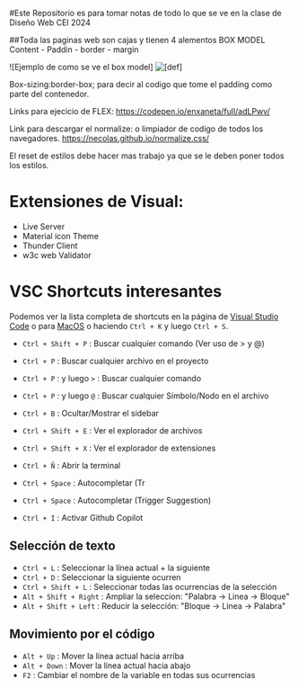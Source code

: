 #Este Repositorio es para tomar notas de todo lo que se ve en la clase de Diseño Web CEI 2024

##Toda las paginas web son cajas y tienen 4 alementos BOX MODEL
Content - Paddin - border - margin

![Ejemplo de como se ve el box model]
![[def]][imagen de boxmodel]

[imagen de boxmodel]: /clases/img-box-model.jpg

Box-sizing:border-box; para decir al codigo que tome el padding como parte del contenedor.

Links para ejecicio de FLEX:
https://codepen.io/enxaneta/full/adLPwv/

Link para descargar el normalize: o limpiador de codigo de todos los navegadores.
https://necolas.github.io/normalize.css/

El reset de estilos debe hacer mas trabajo ya que se le deben poner todos los estilos.




# Extensiones de Visual:
- Live Server
- Material icon Theme
- Thunder Client
- w3c web Validator

# VSC Shortcuts interesantes

Podemos ver la lista completa de shortcuts en la página de [Visual Studio Code](https://code.visualstudio.com/shortcuts/keyboard-shortcuts-windows.pdf)
o para [MacOS](https://code.visualstudio.com/shortcuts/keyboard-shortcuts-macos.pdf)
o haciendo `Ctrl + K` y luego `Ctrl + S`.

- `Ctrl + Shift + P` : Buscar cualquier comando (Ver uso de > y @)
- `Ctrl + P` : Buscar cualquier archivo en el proyecto
- `Ctrl + P` : y luego `>` : Buscar cualquier comando
- `Ctrl + P` : y luego `@` : Buscar cualquier Símbolo/Nodo en el archivo

- `Ctrl + B` : Ocultar/Mostrar el sidebar
- `Ctrl + Shift + E` : Ver el explorador de archivos
- `Ctrl + Shift + X` : Ver el explorador de extensiones
- `Ctrl + Ñ` : Abrir la terminal
- `Ctrl + Space` : Autocompletar (Tr
- `Ctrl + Space` : Autocompletar (Trigger Suggestion)
- `Ctrl + I` : Activar Github Copilot

## Selección de texto
- `Ctrl + L` : Seleccionar la línea actual + la siguiente
- `Ctrl + D` : Seleccionar la siguiente ocurren
- `Ctrl + Shift + L` : Seleccionar todas las ocurrencias de la selección
- `Alt + Shift + Right` : Ampliar la seleccion: "Palabra -> Linea -> Bloque"
- `Alt + Shift + Left` : Reducir la selección: "Bloque -> Linea -> Palabra"

## Movimiento por el código

- `Alt + Up` : Mover la línea actual hacia arriba
- `Alt + Down` : Mover la línea actual hacia abajo
- `F2` : Cambiar el nombre de la variable en todas sus ocurrencias

